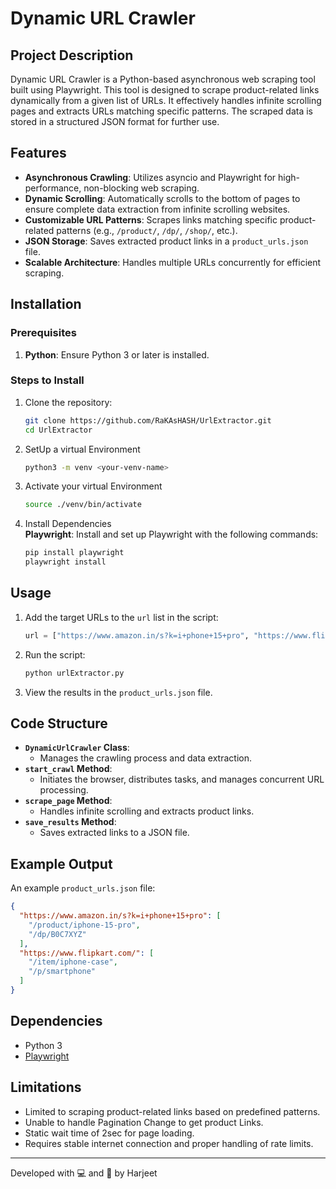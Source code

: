# Dynamic URL Crawler

## Project Description

Dynamic URL Crawler is a Python-based asynchronous web scraping tool built using Playwright. This tool is designed to scrape product-related links dynamically from a given list of URLs. It effectively handles infinite scrolling pages and extracts URLs matching specific patterns. The scraped data is stored in a structured JSON format for further use.

## Features

- **Asynchronous Crawling**: Utilizes asyncio and Playwright for high-performance, non-blocking web scraping.
- **Dynamic Scrolling**: Automatically scrolls to the bottom of pages to ensure complete data extraction from infinite scrolling websites.
- **Customizable URL Patterns**: Scrapes links matching specific product-related patterns (e.g., `/product/`, `/dp/`, `/shop/`, etc.).
- **JSON Storage**: Saves extracted product links in a `product_urls.json` file.
- **Scalable Architecture**: Handles multiple URLs concurrently for efficient scraping.

## Installation

### Prerequisites
1. **Python**: Ensure Python 3 or later is installed.

### Steps to Install
1. Clone the repository:
   ```bash
   git clone https://github.com/RaKAsHASH/UrlExtractor.git
   cd UrlExtractor
   ```
2. SetUp a virtual Environment
   ```bash
   python3 -m venv <your-venv-name> 
   ```
3. Activate your virtual Environment
   ```bash
   source ./venv/bin/activate 
   ```
4. Install Dependencies </br>
   **Playwright**: Install and set up Playwright with the following commands:
   ```bash
   pip install playwright
   playwright install
   ```

## Usage

1. Add the target URLs to the `url` list in the script:
   ```python
   url = ["https://www.amazon.in/s?k=i+phone+15+pro", "https://www.flipkart.com/", ...]
   ```
2. Run the script:
   ```bash
   python urlExtractor.py
   ```
3. View the results in the `product_urls.json` file.

## Code Structure

- **`DynamicUrlCrawler` Class**: 
  - Manages the crawling process and data extraction.
- **`start_crawl` Method**: 
  - Initiates the browser, distributes tasks, and manages concurrent URL processing.
- **`scrape_page` Method**: 
  - Handles infinite scrolling and extracts product links.
- **`save_results` Method**: 
  - Saves extracted links to a JSON file.

## Example Output

An example `product_urls.json` file:
```json
{
  "https://www.amazon.in/s?k=i+phone+15+pro": [
    "/product/iphone-15-pro",
    "/dp/B0C7XYZ"
  ],
  "https://www.flipkart.com/": [
    "/item/iphone-case",
    "/p/smartphone"
  ]
}
```

## Dependencies

- Python 3
- [Playwright](https://playwright.dev)

## Limitations

- Limited to scraping product-related links based on predefined patterns.
- Unable to handle Pagination Change to get product Links.
- Static wait time of 2sec for page loading.
- Requires stable internet connection and proper handling of rate limits.


---

Developed with 💻 and 🧠 by Harjeet
